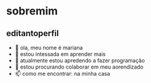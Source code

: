 # sobremim 

## editantoperfil
- 👋 ola, meu nome é mariana
- 👀 estou intessada em aprender mais 
- 🌱 atualmente estou apredendo a fazer programação
- 💞️ estou procurando colaborar em meu aorendizado 
- 📫 como me encontrar: na minha casa 

<!---
bragamari/bragamari is a ✨ special ✨ repository because its `README.md` (this file) appears on your GitHub profile.
You can click the Preview link to take a look at your changes.
--->
